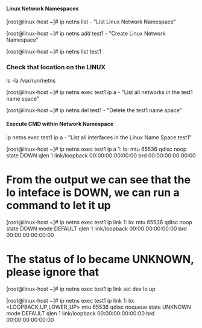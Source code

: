 

####     Linux Network Namespaces   

[root@linux-host ~]# ip netns list                  - "List Linux Network Namespace"

[root@linux-host ~]# ip netns add test1             - "Create Linux Network Namespace"

[root@linux-host ~]# ip netns list
test1

###      Check that location on the LINUX

ls -la /var/run/netns



[root@linux-host ~]# ip netns exec test1 ip a       - "List all networks in the test1 name space"

[root@linux-host ~]# ip netns del test1             - "Delete the test1 name space"



####     Execute CMD within Network Namespace

ip netns exec test1 ip a                            - "List all interfaces in the Linux Name Space test1"

[root@linux-host ~]# ip netns exec test1 ip a
1: lo: <LOOPBACK> mtu 65536 qdisc noop state DOWN qlen 1
    link/loopback 00:00:00:00:00:00 brd 00:00:00:00:00:00

# From the output we can see that the lo inteface is DOWN, we can run a command to let it up
    
[root@linux-host ~]# ip netns exec test1 ip link
1: lo: <LOOPBACK> mtu 65536 qdisc noop state DOWN mode DEFAULT qlen 1
    link/loopback 00:00:00:00:00:00 brd 00:00:00:00:00:00

# The status of lo became UNKNOWN, please ignore that    
    
[root@linux-host ~]# ip netns exec test1 ip link set dev lo up

[root@linux-host ~]# ip netns exec test1 ip link
1: lo: <LOOPBACK,UP,LOWER_UP> mtu 65536 qdisc noqueue state UNKNOWN mode DEFAULT qlen 1
    link/loopback 00:00:00:00:00:00 brd 00:00:00:00:00:00

